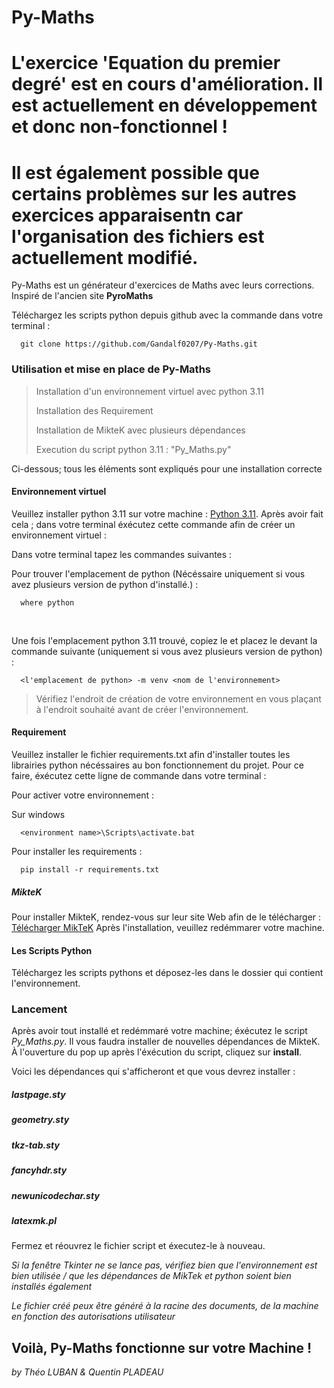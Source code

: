 # Py-Maths


# L'exercice 'Equation du premier degré' est en cours d'amélioration. Il est actuellement en développement et donc non-fonctionnel !

# Il est également possible que certains problèmes sur les autres exercices apparaisentn car l'organisation des fichiers est actuellement modifié.

Py-Maths est un générateur d'exercices de Maths avec leurs corrections. Inspiré de l'ancien site **PyroMaths**



Téléchargez les scripts python depuis github avec la commande dans votre terminal  : 

      git clone https://github.com/Gandalf0207/Py-Maths.git

### Utilisation et mise en place de Py-Maths
>Installation d'un environnement virtuel avec python 3.11 
>
>Installation des Requirement
> 
>Installation de MikteK avec plusieurs dépendances
>
>Execution du script python 3.11 : "Py_Maths.py"

Ci-dessous; tous les éléments sont expliqués pour une installation correcte


#### Environnement virtuel

Veuillez installer python 3.11 sur votre machine : [Python 3.11](https://www.python.org/downloads/release/python-3110/). Après avoir fait cela ; dans votre terminal éxécutez cette commande afin de créer un environnement virtuel : 

Dans votre terminal tapez les commandes suivantes : 

Pour trouver l'emplacement de python (Nécéssaire uniquement si vous avez plusieurs version de python d'installé.) : 

      where python
<br>

Une fois l'emplacement python 3.11 trouvé, copiez le et placez le devant la commande suivante (uniquement si vous avez plusieurs version de python) : 

      <l'emplacement de python> -m venv <nom de l'environnement>

> Vérifiez l'endroit de création de votre environnement en vous plaçant à l'endroit souhaité avant de créer l'environnement.


#### Requirement
Veuillez installer le fichier requirements.txt afin d'installer toutes les librairies python nécéssaires au bon fonctionnement du projet.
Pour ce faire, éxécutez cette ligne de commande dans votre terminal : 

Pour activer votre environnement : 


Sur windows

      <environment name>\Scripts\activate.bat 

Pour installer les requirements : 

      pip install -r requirements.txt


##### MikteK
Pour installer MikteK, rendez-vous sur leur site Web afin de le télécharger : [Télécharger MikTeK](https://miktex.org/download)
Après l'installation, veuillez redémmarer votre machine.




#### Les Scripts Python
Téléchargez les scripts pythons et déposez-les dans le dossier qui contient l'environnement.


### Lancement
Après avoir tout installé et redémmaré votre machine; éxécutez le script *Py_Maths.py*. Il vous faudra installer de nouvelles dépendances de MikteK. À l'ouverture du pop up après l'éxécution du script, cliquez sur **install**.

Voici les dépendances qui s'afficheront et que vous devrez installer : 

##### lastpage.sty
##### geometry.sty
##### tkz-tab.sty
##### fancyhdr.sty
##### newunicodechar.sty
##### latexmk.pl

Fermez et réouvrez le fichier script et éxecutez-le à nouveau.


*Si la fenêtre Tkinter ne se lance pas, vérifiez bien que l'environnement est bien utilisée / que les dépendances de MikTek et python soient bien installés également*

*Le fichier créé peux être généré à la racine des documents, de la machine en fonction des autorisations utilisateur*

## Voilà, Py-Maths fonctionne sur votre Machine ! 


*by Théo LUBAN & Quentin PLADEAU*
